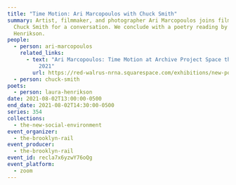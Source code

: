 ```yaml
---
title: "Time Motion: Ari Marcopoulos with Chuck Smith"
summary: Artist, filmmaker, and photographer Ari Marcopoulos joins filmmaker
  Chuck Smith for a conversation. We conclude with a poetry reading by Laura
  Henrikson.
people:
  - person: ari-marcopoulos
    related_links:
      - text: "Ari Marcopoulos: Time Motion at Archive Project Space through August 28,
          2021"
        url: https://red-walrus-nrna.squarespace.com/exhibitions/new-portfolio-item
  - person: chuck-smith
poets:
  - person: laura-henrikson
date: 2021-08-02T13:00:00-0500
end_date: 2021-08-02T14:30:00-0500
series: 354
collections:
  - the-new-social-environment
event_organizer:
  - the-brooklyn-rail
event_producer:
  - the-brooklyn-rail
event_id: recla7x6yzwY76oQg
event_platform:
  - zoom
---
```


